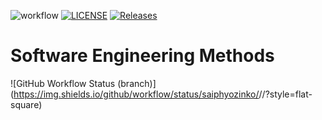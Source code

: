 
![workflow](https://github.com/saiphyozinko/sem/actions/workflows/main.yml/badge.svg)
[![LICENSE](https://img.shields.io/github/license/saiphyozinko/sem.svg?style=flat-square)](https://github.com/saiphyozinko/sem/blob/master/LICENSE)
[![Releases](https://img.shields.io/github/release/saiphyozinko/sem/all.svg?style=flat-square)](https://github.com/saiphyozinko/sem/releases)
# Software Engineering Methods
![GitHub Workflow Status (branch)](https://img.shields.io/github/workflow/status/saiphyozinko/<repository>/<action name taken from main.yml>/<branch>?style=flat-square)